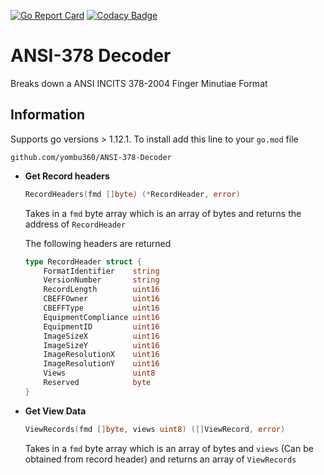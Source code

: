 [![Go Report Card](https://goreportcard.com/badge/github.com/flannel-dev-lab/ANSI-378-Decoder)](https://goreportcard.com/report/github.com/flannel-dev-lab/ANSI-378-Decoder)
[![Codacy Badge](https://api.codacy.com/project/badge/Grade/e06105c32cf6440783c256085b708d46)](https://www.codacy.com/manual/vmanikes/ANSI-378-Decoder?utm_source=github.com&amp;utm_medium=referral&amp;utm_content=flannel-dev-lab/ANSI-378-Decoder&amp;utm_campaign=Badge_Grade)
# ANSI-378 Decoder

Breaks down a ANSI INCITS 378-2004 Finger Minutiae Format

## Information

Supports go versions > 1.12.1. To install add this line to your `go.mod` file 

`github.com/yombu360/ANSI-378-Decoder`

-  **Get Record headers**
    ```go
    RecordHeaders(fmd []byte) (*RecordHeader, error)
    ```
    Takes in a `fmd` byte array which is an array of bytes and returns the address of `RecordHeader`
    
    The following headers are returned
    ```go
    type RecordHeader struct {
    	FormatIdentifier    string
    	VersionNumber       string
    	RecordLength        uint16
    	CBEFFOwner          uint16
    	CBEFFType           uint16
    	EquipmentCompliance uint16
    	EquipmentID         uint16
    	ImageSizeX          uint16
    	ImageSizeY          uint16
    	ImageResolutionX    uint16
    	ImageResolutionY    uint16
    	Views               uint8
    	Reserved            byte
    }
    ```
    
-   **Get View Data**
    ```go
    ViewRecords(fmd []byte, views uint8) ([]ViewRecord, error)
    ```
    Takes in a `fmd` byte array which is an array of bytes and `views` (Can be obtained from record header) and returns an 
    array of `ViewRecords`
    

